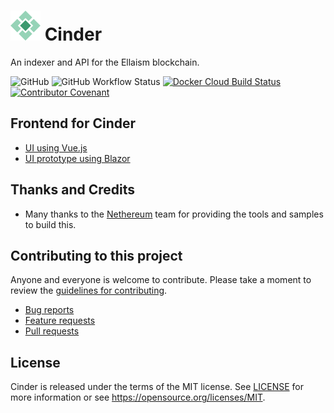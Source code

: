 # ![Ellaism](doc/logo.png) Cinder

An indexer and API for the Ellaism blockchain.

![GitHub](https://img.shields.io/github/license/ellaismproject/Cinder)
![GitHub Workflow Status](https://img.shields.io/github/workflow/status/ellaismproject/Cinder/Build%20and%20Test)
[![Docker Cloud Build Status](https://img.shields.io/docker/cloud/build/ellaismproject/cinder)](https://hub.docker.com/r/ellaismproject/cinder)
[![Contributor Covenant](https://img.shields.io/badge/Contributor%20Covenant-v2.0%20adopted-ff69b4.svg)](CODE_OF_CONDUCT.md)

## Frontend for Cinder

 - [UI using Vue.js](https://github.com/ellaismproject/Cinder.UI.Vue)
 - [UI prototype using Blazor](https://github.com/ellaismproject/Cinder.UI.Blazor)

## Thanks and Credits

* Many thanks to the [Nethereum](https://github.com/Nethereum/Nethereum) team for providing the tools and samples to build this.

## Contributing to this project

Anyone and everyone is welcome to contribute. Please take a moment to
review the [guidelines for contributing](CONTRIBUTING.md).

* [Bug reports](CONTRIBUTING.md#bugs)
* [Feature requests](CONTRIBUTING.md#features)
* [Pull requests](CONTRIBUTING.md#pull-requests)

## License

Cinder is released under the terms of the MIT license. See [LICENSE](LICENSE) 
for more information or see https://opensource.org/licenses/MIT.
